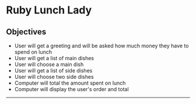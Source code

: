 # Ruby Lunch Lady

## Objectives

- User will get a greeting and will be asked how much money they have to spend on lunch
- User will get a list of main dishes
- User will choose a main dish
- User will get a list of side dishes
- User will choose two side dishes
- Computer will total the amount spent on lunch
- Computer will display the user's order and total

---

